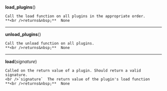 **load_plugins**()

    
    Call the load function on all plugins in the appropriate order.
    **<br />returns&nbsp;**  None
    
***
**unload_plugins**()

    
    Call the unload function on all plugins.
    **<br />returns&nbsp;**  None
    
***
**load**(*signature*)


    
    Called on the return value of a plugin. Should return a valid signature.
    <br />`signature`  The return value of the plugin's load function
    **<br />returns&nbsp;**  None
    